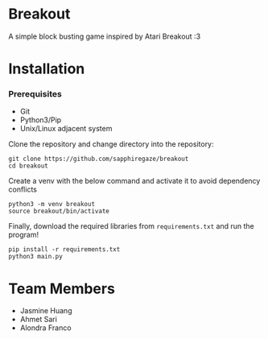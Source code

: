 # Breakout

A simple block busting game inspired by Atari Breakout :3

# Installation

### Prerequisites

- Git
- Python3/Pip
- Unix/Linux adjacent system

Clone the repository and change directory into the repository:

```
git clone https://github.com/sapphiregaze/breakout
cd breakout
```

Create a venv with the below command and activate it to avoid dependency conflicts

```
python3 -m venv breakout
source breakout/bin/activate
```

Finally, download the required libraries from `requirements.txt` and run the program!

```
pip install -r requirements.txt
python3 main.py
```

# Team Members

- Jasmine Huang
- Ahmet Sari
- Alondra Franco

